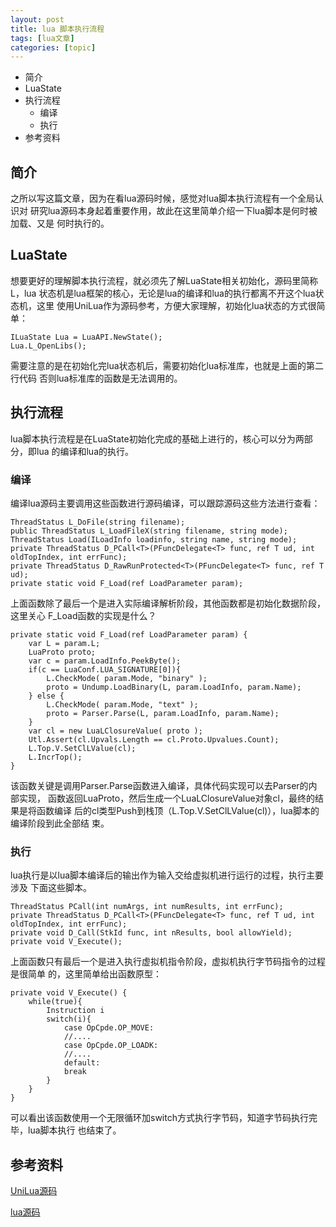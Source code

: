 ```yaml
---
layout: post
title: lua 脚本执行流程 
tags: [lua文章]
categories: [topic]
---
```

  * 简介
  * LuaState
  * 执行流程
    * 编译
    * 执行
  * 参考资料

## 简介

之所以写这篇文章，因为在看lua源码时候，感觉对lua脚本执行流程有一个全局认识对
研究lua源码本身起着重要作用，故此在这里简单介绍一下lua脚本是何时被加载、又是 何时执行的。

## LuaState

想要更好的理解脚本执行流程，就必须先了解LuaState相关初始化，源码里简称L，lua
状态机是lua框架的核心，无论是lua的编译和lua的执行都离不开这个lua状态机，这里
使用UniLua作为源码参考，方便大家理解，初始化lua状态的方式很简单：

    
    
    ILuaState Lua = LuaAPI.NewState();
    Lua.L_OpenLibs();
    

需要注意的是在初始化完lua状态机后，需要初始化lua标准库，也就是上面的第二行代码 否则lua标准库的函数是无法调用的。

## 执行流程

lua脚本执行流程是在LuaState初始化完成的基础上进行的，核心可以分为两部分，即lua 的编译和lua的执行。

### 编译

编译lua源码主要调用这些函数进行源码编译，可以跟踪源码这些方法进行查看：

    
    
    ThreadStatus L_DoFile(string filename);
    public ThreadStatus L_LoadFileX(string filename, string mode);
    ThreadStatus Load(ILoadInfo loadinfo, string name, string mode);
    private ThreadStatus D_PCall<T>(PFuncDelegate<T> func, ref T ud, int oldTopIndex, int errFunc);
    private ThreadStatus D_RawRunProtected<T>(PFuncDelegate<T> func, ref T ud);
    private static void F_Load(ref LoadParameter param);
    

上面函数除了最后一个是进入实际编译解析阶段，其他函数都是初始化数据阶段，这里关心 F_Load函数的实现是什么？

    
    
    private static void F_Load(ref LoadParameter param) {
    	var L = param.L;
    	LuaProto proto;
    	var c = param.LoadInfo.PeekByte();
    	if(c == LuaConf.LUA_SIGNATURE[0]){
    		L.CheckMode( param.Mode, "binary" );
    		proto = Undump.LoadBinary(L, param.LoadInfo, param.Name);
    	} else {
    		L.CheckMode( param.Mode, "text" );
    		proto = Parser.Parse(L, param.LoadInfo, param.Name);
    	}
    	var cl = new LuaLClosureValue( proto );
    	Utl.Assert(cl.Upvals.Length == cl.Proto.Upvalues.Count);
    	L.Top.V.SetClLValue(cl);
    	L.IncrTop();
    }
    

该函数关键是调用Parser.Parse函数进入编译，具体代码实现可以去Parser的内部实现，
函数返回LuaProto，然后生成一个LuaLClosureValue对象cl，最终的结果是将函数编译
后的cl类型Push到栈顶（L.Top.V.SetClLValue(cl)），lua脚本的编译阶段到此全部结 束。

### 执行

lua执行是以lua脚本编译后的输出作为输入交给虚拟机进行运行的过程，执行主要涉及 下面这些脚本。

    
    
    ThreadStatus PCall(int numArgs, int numResults, int errFunc);
    private ThreadStatus D_PCall<T>(PFuncDelegate<T> func, ref T ud, int oldTopIndex, int errFunc);
    private void D_Call(StkId func, int nResults, bool allowYield);
    private void V_Execute();
    

上面函数只有最后一个是进入执行虚拟机指令阶段，虚拟机执行字节码指令的过程是很简单 的，这里简单给出函数原型：

    
    
    private void V_Execute() {
    	while(true){
    		Instruction i
    		switch(i){
    			case OpCpde.OP_MOVE:
    			//....
    			case OpCpde.OP_LOADK:
    			//....
    			default:
    			break
    		}
    	}
    }
    

可以看出该函数使用一个无限循环加switch方式执行字节码，知道字节码执行完毕，lua脚本执行 也结束了。

## 参考资料

[UniLua源码](https://github.com/xebecnan/UniLua)

[lua源码](https://github.com/lua/lua)